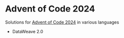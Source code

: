 # Advent of Code 2024
Solutions for [Advent of Code 2024](https://adventofcode.com/2024) in various languages

* DataWeave 2.0


